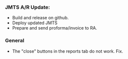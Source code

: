 ### JMTS A/R Update:
* Build and release on github.
* Deploy updated JMTS
* Prepare and send proforma/invoice to RA.

### General
* The "close" buttons in the reports tab do not work. Fix.
